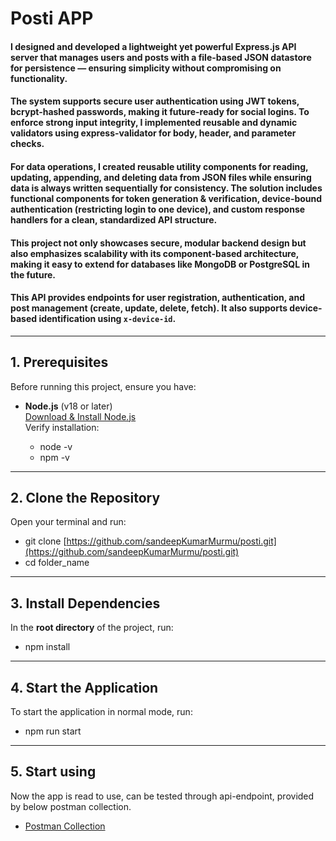 # Posti APP

#### I designed and developed a lightweight yet powerful Express.js API server that manages users and posts with a file-based JSON datastore for persistence — ensuring simplicity without compromising on functionality.

#### The system supports secure user authentication using JWT tokens, bcrypt-hashed passwords, making it future-ready for social logins. To enforce strong input integrity, I implemented reusable and dynamic validators using express-validator for body, header, and parameter checks.

#### For data operations, I created reusable utility components for reading, updating, appending, and deleting data from JSON files while ensuring data is always written sequentially for consistency. The solution includes functional components for token generation & verification, device-bound authentication (restricting login to one device), and custom response handlers for a clean, standardized API structure.

#### This project not only showcases secure, modular backend design but also emphasizes scalability with its component-based architecture, making it easy to extend for databases like MongoDB or PostgreSQL in the future.

#### This API provides endpoints for **user registration**, **authentication**, and **post management** (create, update, delete, fetch). It also supports **device-based identification** using `x-device-id`.

---

## 1. Prerequisites

Before running this project, ensure you have:

- **Node.js** (v18 or later)  
  [Download & Install Node.js](https://nodejs.org/)  
  Verify installation:

  - node -v
  - npm -v

-----

## 2. Clone the Repository

Open your terminal and run:

- git clone [https://github.com/sandeepKumarMurmu/posti.git](https://github.com/sandeepKumarMurmu/posti.git)
- cd folder_name

----
## 3. Install Dependencies

In the **root directory** of the project, run:

- npm install

----
## 4. Start the Application

To start the application in normal mode, run:

- npm run start

---
## 5. Start using

Now the app is read to use, can be tested through api-endpoint, provided by below postman collection.
- [Postman Collection](https://drive.google.com/drive/folders/15mSsM0GoNngnhHjvmVo7bV8gfK0S2g3W?usp=sharing)
